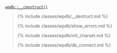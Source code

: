 <p><code><a href="https://developer.wordpress.org/reference/classes/wpdb/__construct/">wpdb::__construct()</a></code></p>

<blockquote>

{% include classes/wpdb/__destruct.md %}

{% include classes/wpdb/show_errors.md %}

{% include classes/wpdb/init_charset.md %}

{% include classes/wpdb/db_connect.md %}

</blockquote>